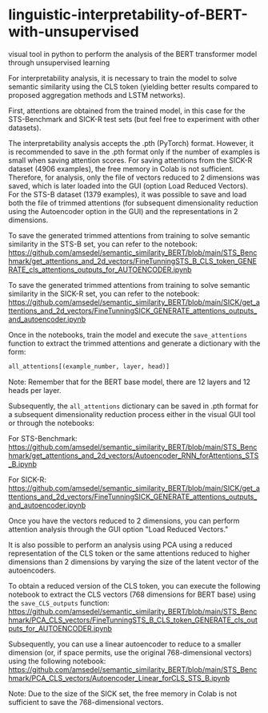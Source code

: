 # linguistic-interpretability-of-BERT-with-unsupervised
visual tool in python to perform the analysis of the BERT transformer model through unsupervised learning

For interpretability analysis, it is necessary to train the model to solve semantic similarity using the CLS token (yielding better results compared to proposed aggregation methods and LSTM networks).

First, attentions are obtained from the trained model, in this case for the STS-Benchmark and SICK-R test sets (but feel free to experiment with other datasets).

The interpretability analysis accepts the .pth (PyTorch) format. However, it is recommended to save in the .pth format only if the number of examples is small when saving attention scores. For saving attentions from the SICK-R dataset (4906 examples), the free memory in Colab is not sufficient. Therefore, for analysis, only the file of vectors reduced to 2 dimensions was saved, which is later loaded into the GUI (option Load Reduced Vectors). For the STS-B dataset (1379 examples), it was possible to save and load both the file of trimmed attentions (for subsequent dimensionality reduction using the Autoencoder option in the GUI) and the representations in 2 dimensions.

To save the generated trimmed attentions from training to solve semantic similarity in the STS-B set, you can refer to the notebook:
https://github.com/amsedel/semantic_similarity_BERT/blob/main/STS_Benchmark/get_attentions_and_2d_vectors/FineTunningSTS_B_CLS_token_GENERATE_cls_attentions_outputs_for_AUTOENCODER.ipynb

To save the generated trimmed attentions from training to solve semantic similarity in the SICK-R set, you can refer to the notebook:
https://github.com/amsedel/semantic_similarity_BERT/blob/main/SICK/get_attentions_and_2d_vectors/FineTunningSICK_GENERATE_attentions_outputs_and_autoencoder.ipynb

Once in the notebooks, train the model and execute the `save_attentions` function to extract the trimmed attentions and generate a dictionary with the form:

```python
all_attentions[(example_number, layer, head)]
```

Note: Remember that for the BERT base model, there are 12 layers and 12 heads per layer.

Subsequently, the `all_attentions` dictionary can be saved in .pth format for a subsequent dimensionality reduction process either in the visual GUI tool or through the notebooks:

For STS-Benchmark:
https://github.com/amsedel/semantic_similarity_BERT/blob/main/STS_Benchmark/get_attentions_and_2d_vectors/Autoencoder_RNN_forAttentions_STS_B.ipynb

For SICK-R:
https://github.com/amsedel/semantic_similarity_BERT/blob/main/SICK/get_attentions_and_2d_vectors/FineTunningSICK_GENERATE_attentions_outputs_and_autoencoder.ipynb

Once you have the vectors reduced to 2 dimensions, you can perform attention analysis through the GUI option "Load Reduced Vectors."









It is also possible to perform an analysis using PCA using a reduced representation of the CLS token or the same attentions reduced to higher dimensions than 2 dimensions by varying the size of the latent vector of the autoencoders.

To obtain a reduced version of the CLS token, you can execute the following notebook to extract the CLS vectors (768 dimensions for BERT base) using the `save_CLS_outputs` function:
https://github.com/amsedel/semantic_similarity_BERT/blob/main/STS_Benchmark/PCA_CLS_vectors/FineTunningSTS_B_CLS_token_GENERATE_cls_outputs_for_AUTOENCODER.ipynb

Subsequently, you can use a linear autoencoder to reduce to a smaller dimension (or, if space permits, use the original 768-dimensional vectors) using the following notebook:
https://github.com/amsedel/semantic_similarity_BERT/blob/main/STS_Benchmark/PCA_CLS_vectors/Autoencoder_Linear_forCLS_STS_B.ipynb

Note: Due to the size of the SICK set, the free memory in Colab is not sufficient to save the 768-dimensional vectors.